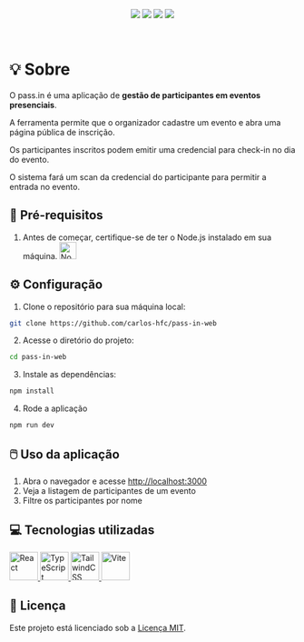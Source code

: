 <p align="center">
  <img src="https://img.shields.io/github/license/carlos-hfc/pass-in-server" />
  <img src="https://img.shields.io/badge/node-v20.11-339933?style=flat&logo=nodedotjs&logoColor=%23339933" />
  <img src="https://img.shields.io/badge/npm-v10.2.4-CB3837?style=flat&logo=npm" />
  <img src="https://img.shields.io/badge/feito_por-Carlos_Faustino-black" />
</p>

<br/>

# :bulb: Sobre

O pass.in é uma aplicação de **gestão de participantes em eventos presenciais**.

A ferramenta permite que o organizador cadastre um evento e abra uma página pública de inscrição.

Os participantes inscritos podem emitir uma credencial para check-in no dia do evento.

O sistema fará um scan da credencial do participante para permitir a entrada no evento.


## :page_with_curl: Pré-requisitos

1. Antes de começar, certifique-se de ter o Node.js instalado em sua máquina. 
    <a href="https://nodejs.org">
      <img width="30" src="https://user-images.githubusercontent.com/25181517/183568594-85e280a7-0d7e-4d1a-9028-c8c2209e073c.png" alt="Node.js" title="Node.js"/>
    </a>

## :gear: Configuração

1. Clone o repositório para sua máquina local:

```bash
git clone https://github.com/carlos-hfc/pass-in-web
```

2. Acesse o diretório do projeto:

```bash
cd pass-in-web
```

3. Instale as dependências:

```bash
npm install
```

4. Rode a aplicação

```bash
npm run dev
```

## :computer_mouse: Uso da aplicação

1. Abra o navegador e acesse [http://localhost:3000](http://localhost:3000)
1. Veja a listagem de participantes de um evento
1. Filtre os participantes por nome


## :computer: Tecnologias utilizadas

<p float="left">
  <a href="https://react.dev">
    <img width="50" src="https://user-images.githubusercontent.com/25181517/183897015-94a058a6-b86e-4e42-a37f-bf92061753e5.png" alt="React" title="React"/>
  </a>
  <a href="https://www.typescriptlang.org">
    <img width="50" src="https://user-images.githubusercontent.com/25181517/183890598-19a0ac2d-e88a-4005-a8df-1ee36782fde1.png" alt="TypeScript" title="TypeScript"/>
  </a>
  <a href="https://tailwindcss.com">    
    <img width="50" src="https://user-images.githubusercontent.com/25181517/202896760-337261ed-ee92-4979-84c4-d4b829c7355d.png" alt="TailwindCSS" title="TailwindCSS"/>
  </a>
  <a href="https://vitejs.dev">
    <img width="50" src="https://github-production-user-asset-6210df.s3.amazonaws.com/62091613/261395532-b40892ef-efb8-4b0e-a6b5-d1cfc2f3fc35.png" alt="Vite" title="Vite"/>
  </a>
</p>

## :page_facing_up: Licença

Este projeto está licenciado sob a [Licença MIT](LICENSE).